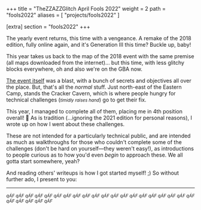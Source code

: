 +++
title = "TheZZAZZGlitch April Fools 2022"
weight = 2
path = "fools2022"
aliases = [ "projects/fools2022" ]

[extra]
section = "fools2022"
+++

The yearly event returns, this time with a vengeance.
A remake of the 2018 edition, fully online again, and it's Generation III this time?
Buckle up, baby!

<!-- more -->

This year takes us back to the map of the 2018 event with the same premise (all maps downloaded from the internet)... but this time, with less glitchy blocks everywhere, oh and also we're on the GBA now.

[The event itself](//zzazzdzz.github.io/fools2022/) was a blast, with a bunch of secrets and objectives all over the place.
But, that's all the *normal* stuff.
Just north-east of the Eastern Camp, stands the Cracker Cavern, which is where people hungry for technical challenges (*<small>*timidly raises hand*</small>*) go to get their fix.

This year, I managed to complete all of them, placing me in 4th position overall! 🥳
As is tradition (...ignoring the 2021 edition for personal reasons), I wrote up on how I went about these challenges.

These are not intended for a particularly technical public, and are intended as much as walkthroughs for those who couldn't complete some of the challenges (don't be hard on yourself—they weren't easy!), as introductions to people curious as to how you'd even *begin* to approach these.
We all gotta start somewhere, yeah?

And reading others' writeups is how I got started myself! ;)
So without further ado, I present to you:

---

*<small>qÁF qÁF qÁF qÁF qÁF qÁF qÁF qÁF qÁF qÁF qÁF qÁF qÁF qÁF qÁF qÁF qÁF qÁF qÁF qÁF qÁF qÁF qÁF qÁF qÁF</small>*
